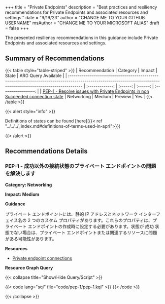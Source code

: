 +++
title = "Private Endpoints"
description = "Best practices and resiliency recommendations for Private Endpoints and associated resources and settings."
date = "9/19/23"
author = "CHANGE ME TO YOUR GITHUB USERNAME"
msAuthor = "CHANGE ME TO YOUR MICROSOFT ALIAS"
draft = false
+++

The presented resiliency recommendations in this guidance include Private Endpoints and associated resources and settings.

## Summary of Recommendations

{{< table style="table-striped" >}}
| Recommendation                                                                                                                                                      |  Category       |  Impact     |  State    | ARG Query Available |
| :------------------------------------------------------------------------------------------------------------------------------------------------------------------ | :-------------: | :------:    | :------:  | :-----------------: |
| [PEP-1 - Resolve issues with Private Endpoints in non Succeeded connection state](#pep-1---resolve-issues-with-private-endpoints-in-non-succeeded-connection-state) | Networking      | Medium      | Preview   |         Yes         |
{{< /table >}}

{{< alert style="info" >}}

Definitions of states can be found [here]({{< ref "../../../_index.md#definitions-of-terms-used-in-aprl">}})

{{< /alert >}}

## Recommendations Details

### PEP-1 - 成功以外の接続状態のプライベート エンドポイントの問題を解決します

**Category: Networking**

**Impact: Medium**

**Guidance**

プライベート エンドポイントには、静的 IP アドレスとネットワーク インターフェイス名の 2 つのカスタム プロパティがあります。これらのプロパティは、プライベート エンドポイントの作成時に設定する必要があります。状態が 成功 状態でない場合は、プライベート エンドポイントまたは関連するリソースに問題がある可能性があります。

**Resources**

- [Private endpoint connections](https://learn.microsoft.com/ja-jp/azure/private-link/manage-private-endpoint?tabs=manage-private-link-powershell#private-endpoint-connections)

**Resource Graph Query**

{{< collapse title="Show/Hide Query/Script" >}}

{{< code lang="sql" file="code/pep-1/pep-1.kql" >}} {{< /code >}}

{{< /collapse >}}

<br><br>
